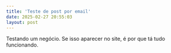 ```yaml
---
title: 'Teste de post por email'
date: 2025-02-27 20:55:03
layout: post
---
```

Testando um negócio. Se isso aparecer no site, é por que tá tudo funcionando.